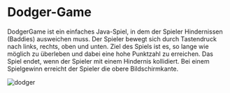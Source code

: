 # Dodger-Game
DodgerGame ist ein einfaches Java-Spiel, in dem der Spieler Hindernissen (Baddies) ausweichen muss.
Der Spieler bewegt sich durch Tastendruck nach links, rechts, oben und unten. Ziel des Spiels ist es,
so lange wie möglich zu überleben und dabei eine hohe Punktzahl zu erreichen. 
Das Spiel endet, wenn der Spieler mit einem Hindernis kollidiert.
Bei einem Spielgewinn erreicht der Spieler die obere Bildschirmkante.

![dodger](https://github.com/Goku80/Dodger-Game/assets/100942501/bd7e2201-6b9a-4249-9467-2fa28a6521ec)

